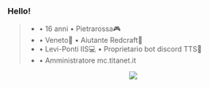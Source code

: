 ### Hello!
  >- • 16 anni                             • Pietrarossa🎮 
  >- • Veneto🍷                            • Aiutante Redcraft🔴 
  >- • Levi-Ponti IIS💻                   • Proprietario bot discord TTS🤖 
  >- • Amministratore mc.titanet.it




<p align="center"><a href="https://github.com/anuraghazra/github-readme-stats"><img src="https://github-readme-stats.vercel.app/api?username=thomasz05&theme=tokyonight&count_private=true"></a></p>
